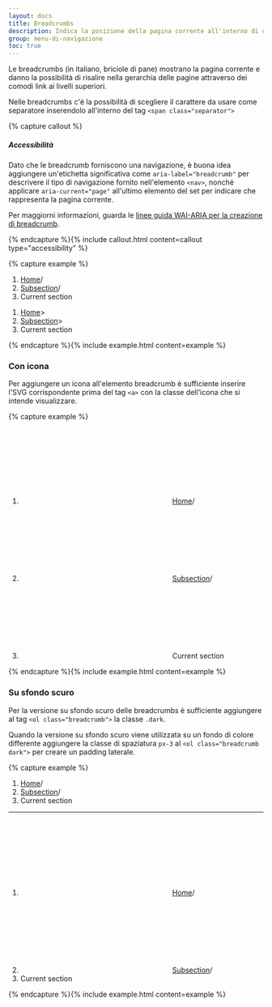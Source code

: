 ```yaml
---
layout: docs
title: Breadcrumbs
description: Indica la posizione della pagina corrente all'interno di una gerarchia di navigazione.
group: menu-di-navigazione
toc: true
---
```


Le breadcrumbs (in italiano, briciole di pane) mostrano la pagina corrente e danno la possibilità di risalire nella gerarchia delle pagine attraverso dei comodi link ai livelli superiori.

Nelle breadcrumbs c'è la possibilità di scegliere il carattere da usare come separatore inserendolo all'interno del tag `<span class="separator">`

{% capture callout %}

##### Accessibilità

Dato che le breadcrumb forniscono una navigazione, è buona idea aggiungere un'etichetta significativa come `aria-label="breadcrumb"` per descrivere il tipo di navigazione fornito nell'elemento `<nav>`, nonché applicare `aria-current="page"` all'ultimo elemento del set per indicare che rappresenta la pagina corrente.

Per maggiorni informazioni, guarda le [linee guida WAI-ARIA per la creazione di breadcrumb](https://www.w3.org/TR/wai-aria-practices/#breadcrumb).

{% endcapture %}{% include callout.html content=callout type="accessibility" %}

{% capture example %}

<nav class="breadcrumb-container" aria-label="breadcrumb">
  <ol class="breadcrumb">
    <li class="breadcrumb-item"><a href="#">Home</a><span class="separator">/</span></li>
    <li class="breadcrumb-item"><a href="#">Subsection</a><span class="separator">/</span></li>
    <li class="breadcrumb-item active" aria-current="page">Current section</li>
  </ol>
</nav>

 <nav class="breadcrumb-container" aria-label="breadcrumb">
  <ol class="breadcrumb">
    <li class="breadcrumb-item"><a href="#">Home</a><span class="separator">&gt;</span></li>
    <li class="breadcrumb-item"><a href="#">Subsection</a><span class="separator">&gt;</span></li>
    <li class="breadcrumb-item active" aria-current="page">Current section</li>
  </ol>
</nav>
{% endcapture %}{% include example.html content=example %}

### Con icona

Per aggiungere un icona all'elemento breadcrumb è sufficiente inserire l'SVG corrispondente prima del tag `<a>` con la classe dell'icona che si intende visualizzare.

{% capture example %}

<nav class="breadcrumb-container" aria-label="breadcrumb">
  <ol class="breadcrumb">
    <li class="breadcrumb-item"><svg class="icon icon-sm icon-secondary align-top mr-1" aria-hidden="true"><use href="{{ site.baseurl }}/dist/svg/sprite.svg#it-link"></use></svg><a href="#">Home</a><span class="separator">/</span></li>
    <li class="breadcrumb-item"><svg class="icon icon-sm icon-secondary align-top mr-1" aria-hidden="true"><use href="{{ site.baseurl }}/dist/svg/sprite.svg#it-link"></use></svg><a href="#">Subsection</a><span class="separator">/</span></li>
    <li class="breadcrumb-item active" aria-current="page"><svg class="icon icon-sm icon-secondary align-top mr-1" aria-hidden="true"><use href="{{ site.baseurl }}/dist/svg/sprite.svg#it-link"></use></svg>Current section</li>
  </ol>
</nav>
{% endcapture %}{% include example.html content=example %}

### Su sfondo scuro

Per la versione su sfondo scuro delle breadcrumbs è sufficiente aggiungere al tag `<ol class="breadcrumb">` la classe `.dark`.

Quando la versione su sfondo scuro viene utilizzata su un fondo di colore differente aggiungere la classe di spaziatura `px-3` al `<ol class="breadcrumb dark">` per creare un padding laterale.

{% capture example %}

<nav class="breadcrumb-container" aria-label="breadcrumb">
  <ol class="breadcrumb dark px-3">
    <li class="breadcrumb-item"><a href="#">Home</a><span class="separator">/</span></li>
    <li class="breadcrumb-item"><a href="#">Subsection</a><span class="separator">/</span></li>
    <li class="breadcrumb-item active" aria-current="page">Current section</li>
  </ol>
</nav>

<hr>
<nav class="breadcrumb-container" aria-label="breadcrumb">
  <ol class="breadcrumb dark px-3">
    <li class="breadcrumb-item"><svg class="icon icon-sm icon-white align-top mr-1" aria-hidden="true"><use href="{{ site.baseurl }}/dist/svg/sprite.svg#it-link"></use></svg><a href="#">Home</a><span class="separator">/</span></li>
    <li class="breadcrumb-item"><svg class="icon icon-sm icon-white align-top mr-1" aria-hidden="true"><use href="{{ site.baseurl }}/dist/svg/sprite.svg#it-link"></use></svg><a href="#">Subsection</a><span class="separator">/</span></li>
    <li class="breadcrumb-item active" aria-current="page">Current section</li>
  </ol>
</nav>
{% endcapture %}{% include example.html content=example %}
